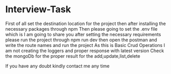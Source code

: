 # Interview-Task
First of all set the destination location for the project
then after installing the necessary packages through npm
Then please going to set the .env file which is I am going to share you
after setting the necessary requirements please run the project through npm run dev
then open the postman and write the route names and run the project
As this is Basic Crud Operations I am not creating the loggers and proper response with latest version
Check the mongoDb for the proper result for the add,update,list,delete

If you have any doubt kindly contact me any time

